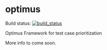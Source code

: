 # optimus

Build status: [![build_status](https://travis-ci.com/helenocampos/optimus/apiee.svg?branch=master)](https://travis-ci.com/helenocampos/optimus)

Optimus Framework for test case prioritization

More info to come soon.
